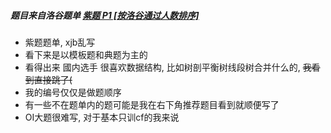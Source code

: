 ##### 题目来自洛谷题单 [紫题 P1 [按洛谷通过人数排序]](https://www.luogu.com.cn/training/491090#problems)
- 紫题题单, xjb乱写
- 看下来是以模板题和典题为主的
- 看得出来 國内选手 很喜欢数据结构, 比如树剖平衡树线段树合并什么的, ~~我看到直接跳了(~~
- 我的编号仅仅是做题顺序
- 有一些不在题单内的题可能是我在右下角推荐题目看到就顺便写了
- OI大题很难写, 对于基本只训cf的我来说